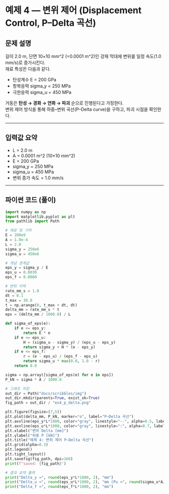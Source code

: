 # 예제 4 — 변위 제어 (Displacement Control, P–Delta 곡선)

## 문제 설명
길이 2.0 m, 단면 10×10 mm^2 (=0.0001 m^2)인 강재 막대에 변위를 일정 속도(1.0 mm/s)로 증가시킨다.  
재료 특성은 다음과 같다.

- 탄성계수 E = 200 GPa  
- 항복응력 sigma_y = 250 MPa  
- 극한응력 sigma_u = 450 MPa  

거동은 **탄성 → 경화 → 연화 → 파괴** 순으로 진행된다고 가정한다.  
변위 제어 방식을 통해 하중–변위 곡선(P–Delta curve)을 구하고, 파괴 시점을 확인한다.

---

## 입력값 요약
- L = 2.0 m  
- A = 0.0001 m^2 (10×10 mm^2)  
- E = 200 GPa  
- sigma_y = 250 MPa  
- sigma_u = 450 MPa  
- 변위 증가 속도 = 1.0 mm/s

---

## 파이썬 코드 (풀이)

```python
import numpy as np
import matplotlib.pyplot as plt
from pathlib import Path

# 재료 및 기하
E = 200e9
A = 1.0e-4
L = 2.0
sigma_y = 250e6
sigma_u = 450e6

# 개념 경계값
eps_y = sigma_y / E
eps_u = 0.0030
eps_f = 0.0060

# 변위 이력
rate_mm_s = 1.0
dt = 0.1
t_max = 30.0
t = np.arange(0, t_max + dt, dt)
delta_mm = rate_mm_s * t
eps = (delta_mm / 1000.0) / L

def sigma_of_eps(e):
    if e <= eps_y:
        return E * e
    if e <= eps_u:
        H = (sigma_u - sigma_y) / (eps_u - eps_y)
        return sigma_y + H * (e - eps_y)
    if e <= eps_f:
        r = (e - eps_u) / (eps_f - eps_u)
        return sigma_u * max(0.0, 1.0 - r)
    return 0.0

sigma = np.array([sigma_of_eps(e) for e in eps])
P_kN = sigma * A / 1000.0

# 그래프 저장
out_dir = Path("docs/scribbles/img")
out_dir.mkdir(parents=True, exist_ok=True)
fig_path = out_dir / "ex4_p_delta.png"

plt.figure(figsize=(7,5))
plt.plot(delta_mm, P_kN, marker="o", label="P–Delta 곡선")
plt.axvline(eps_y*L*1000, color="gray", linestyle="--", alpha=0.5, label="Delta_y")
plt.axvline(eps_u*L*1000, color="gray", linestyle=":", alpha=0.7, label="Delta_u (피크)")
plt.xlabel("변위 Delta [mm]")
plt.ylabel("하중 P [kN]")
plt.title("예제 4: 변위 제어 P–Delta 곡선")
plt.grid(alpha=0.3)
plt.legend()
plt.tight_layout()
plt.savefig(fig_path, dpi=160)
print(f"saved: {fig_path}")

# 결과 요약 출력
print("Delta_y ≈", round(eps_y*L*1000, 2), "mm")
print("Delta_u ≈", round(eps_u*L*1000, 2), "mm (Pu ≈", round(sigma_u*A/1000.0,1), "kN)")
print("Delta_f ≈", round(eps_f*L*1000, 2), "mm")